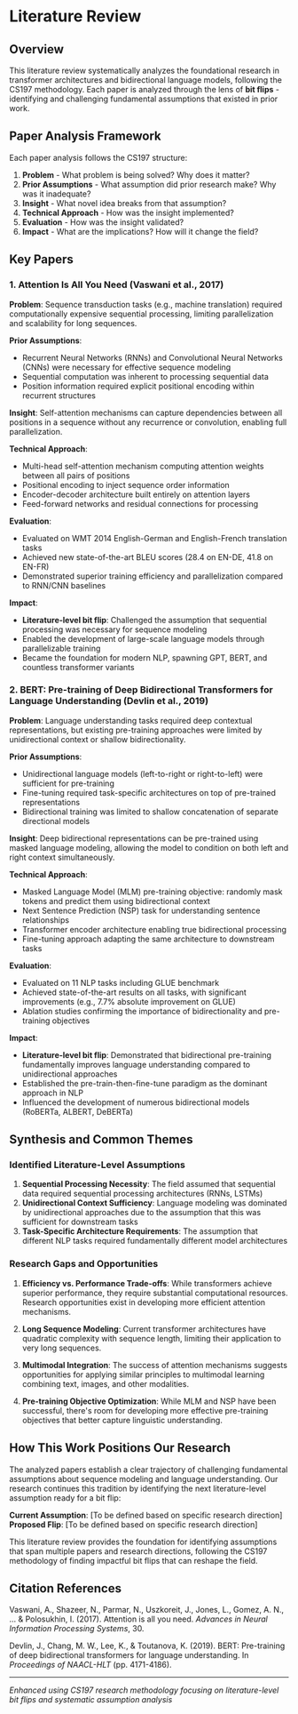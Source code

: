 # Literature Review

## Overview

This literature review systematically analyzes the foundational research in transformer architectures and bidirectional language models, following the CS197 methodology. Each paper is analyzed through the lens of **bit flips** - identifying and challenging fundamental assumptions that existed in prior work.

## Paper Analysis Framework

Each paper analysis follows the CS197 structure:
1. **Problem** - What problem is being solved? Why does it matter?
2. **Prior Assumptions** - What assumption did prior research make? Why was it inadequate?
3. **Insight** - What novel idea breaks from that assumption?
4. **Technical Approach** - How was the insight implemented?
5. **Evaluation** - How was the insight validated?
6. **Impact** - What are the implications? How will it change the field?

## Key Papers

### 1. Attention Is All You Need (Vaswani et al., 2017)

**Problem**: Sequence transduction tasks (e.g., machine translation) required computationally expensive sequential processing, limiting parallelization and scalability for long sequences.

**Prior Assumptions**: 
- Recurrent Neural Networks (RNNs) and Convolutional Neural Networks (CNNs) were necessary for effective sequence modeling
- Sequential computation was inherent to processing sequential data
- Position information required explicit positional encoding within recurrent structures

**Insight**: Self-attention mechanisms can capture dependencies between all positions in a sequence without any recurrence or convolution, enabling full parallelization.

**Technical Approach**: 
- Multi-head self-attention mechanism computing attention weights between all pairs of positions
- Positional encoding to inject sequence order information
- Encoder-decoder architecture built entirely on attention layers
- Feed-forward networks and residual connections for processing

**Evaluation**: 
- Evaluated on WMT 2014 English-German and English-French translation tasks
- Achieved new state-of-the-art BLEU scores (28.4 on EN-DE, 41.8 on EN-FR)
- Demonstrated superior training efficiency and parallelization compared to RNN/CNN baselines

**Impact**: 
- **Literature-level bit flip**: Challenged the assumption that sequential processing was necessary for sequence modeling
- Enabled the development of large-scale language models through parallelizable training
- Became the foundation for modern NLP, spawning GPT, BERT, and countless transformer variants

### 2. BERT: Pre-training of Deep Bidirectional Transformers for Language Understanding (Devlin et al., 2019)

**Problem**: Language understanding tasks required deep contextual representations, but existing pre-training approaches were limited by unidirectional context or shallow bidirectionality.

**Prior Assumptions**:
- Unidirectional language models (left-to-right or right-to-left) were sufficient for pre-training
- Fine-tuning required task-specific architectures on top of pre-trained representations
- Bidirectional training was limited to shallow concatenation of separate directional models

**Insight**: Deep bidirectional representations can be pre-trained using masked language modeling, allowing the model to condition on both left and right context simultaneously.

**Technical Approach**:
- Masked Language Model (MLM) pre-training objective: randomly mask tokens and predict them using bidirectional context
- Next Sentence Prediction (NSP) task for understanding sentence relationships
- Transformer encoder architecture enabling true bidirectional processing
- Fine-tuning approach adapting the same architecture to downstream tasks

**Evaluation**:
- Evaluated on 11 NLP tasks including GLUE benchmark
- Achieved state-of-the-art results on all tasks, with significant improvements (e.g., 7.7% absolute improvement on GLUE)
- Ablation studies confirming the importance of bidirectionality and pre-training objectives

**Impact**:
- **Literature-level bit flip**: Demonstrated that bidirectional pre-training fundamentally improves language understanding compared to unidirectional approaches
- Established the pre-train-then-fine-tune paradigm as the dominant approach in NLP
- Influenced the development of numerous bidirectional models (RoBERTa, ALBERT, DeBERTa)

## Synthesis and Common Themes

### Identified Literature-Level Assumptions

1. **Sequential Processing Necessity**: The field assumed that sequential data required sequential processing architectures (RNNs, LSTMs)
2. **Unidirectional Context Sufficiency**: Language modeling was dominated by unidirectional approaches due to the assumption that this was sufficient for downstream tasks
3. **Task-Specific Architecture Requirements**: The assumption that different NLP tasks required fundamentally different model architectures

### Research Gaps and Opportunities

1. **Efficiency vs. Performance Trade-offs**: While transformers achieve superior performance, they require substantial computational resources. Research opportunities exist in developing more efficient attention mechanisms.

2. **Long Sequence Modeling**: Current transformer architectures have quadratic complexity with sequence length, limiting their application to very long sequences.

3. **Multimodal Integration**: The success of attention mechanisms suggests opportunities for applying similar principles to multimodal learning combining text, images, and other modalities.

4. **Pre-training Objective Optimization**: While MLM and NSP have been successful, there's room for developing more effective pre-training objectives that better capture linguistic understanding.

## How This Work Positions Our Research

The analyzed papers establish a clear trajectory of challenging fundamental assumptions about sequence modeling and language understanding. Our research continues this tradition by identifying the next literature-level assumption ready for a bit flip:

**Current Assumption**: [To be defined based on specific research direction]
**Proposed Flip**: [To be defined based on specific research direction]

This literature review provides the foundation for identifying assumptions that span multiple papers and research directions, following the CS197 methodology of finding impactful bit flips that can reshape the field.

## Citation References

Vaswani, A., Shazeer, N., Parmar, N., Uszkoreit, J., Jones, L., Gomez, A. N., ... & Polosukhin, I. (2017). Attention is all you need. *Advances in Neural Information Processing Systems*, 30.

Devlin, J., Chang, M. W., Lee, K., & Toutanova, K. (2019). BERT: Pre-training of deep bidirectional transformers for language understanding. In *Proceedings of NAACL-HLT* (pp. 4171-4186).

---
*Enhanced using CS197 research methodology focusing on literature-level bit flips and systematic assumption analysis*